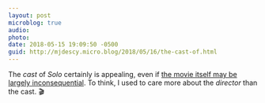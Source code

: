 ```yaml
---
layout: post
microblog: true
audio: 
photo: 
date: 2018-05-15 19:09:50 -0500
guid: http://mjdescy.micro.blog/2018/05/16/the-cast-of.html
---
```

The _cast_ of _Solo_ certainly is  appealing, even if [the movie itself may be largely inconsequential](https://slate.com/culture/2018/05/solo-the-new-star-wars-movie-reviewed.html). To think, I used to care more about the _director_ than the cast. 🎬
